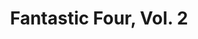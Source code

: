 ---
title: "Fantastic Four, Vol. 2"
issue: 3A
issue_nr: 3
full_title: Revelations
subtitle: ""
story_arc: ""
crossover: ""
variant: ""
publisher: Marvel Comics
creators: 
  - Jim Lee
  - Scott Williams
release_date: "Nov 06, 1996"
release_year: 1996
genre:
  - Action
  - Adventure
  - Super-Heroes
format: Comic
pages: 40
signed_by: ""
price: 1.95
---